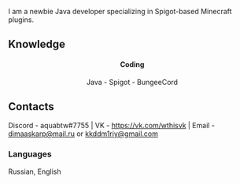 I am a newbie Java developer specializing in Spigot-based Minecraft plugins. 

## Knowledge
<h4 align="center">Coding</h4>
<p align="center">
Java
 - Spigot
 - BungeeCord

## Contacts
Discord - aquabtw#7755 |
VK - https://vk.com/wthisvk |
Email - dimaaskarp@mail.ru or kkddm1riy@gmail.com

### Languages
Russian, English
